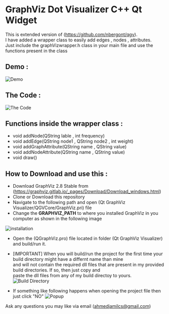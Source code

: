 GraphViz Dot Visualizer C++ Qt Widget
=====================================

This is extended version of (https://github.com/nbergont/qgv).<br/>
I have added a wrapper class to easily add edges , nodes , attributes.<br/> 
Just include the graphVizwrapper.h class in your main file and use the functions present in the class 

Demo :
------

![Demo](https://i.imgur.com/fjLzahn.png)

The Code :
----------

![The Code](https://i.imgur.com/tQnhllJ.png)

Functions inside the wrapper class :
------------------------------------

* void addNode(QString lable , int frequency)
* void addEdge(QString node1 , QString node2 , int weight)
* void addGraphAttribute(QString name , QString value)
* void addNodeAttribute(QString name , QString value)
* void draw()


How to Download and use this :
------------------------------

* Download GraphViz 2.8 Stable from (https://graphviz.gitlab.io/_pages/Download/Download_windows.html)
* Clone or Download this repository
* Navigate to the following path and open (Qt GraphViz Visualizer/QGVCore/GraphViz.pri) file
* Change the **GRAPHVIZ_PATH** to where you installed GraphViz in you computer as shown in the following image

![installation](https://i.imgur.com/ocJd7vL.png)

* Open the (QGraphViz.pro) file located in folder (Qt GraphViz Visualizer) and build/run it.
* [IMPORTANT] When you will build/run the project for the first time your build directory might have a differnt name than mine <br/>
and will not contain the required dll files that are present in my provided build directories. If so, then just copy and <br/>
paste the dll files from any of my build directoy to yours.
![Build Directory](https://i.imgur.com/BGOOD8p.png)

* If something like following happens when opening the project file then just click "NO"
![Popup](https://i.imgur.com/QQTJzdM.png)

Ask any questions you may like via email (ahmedjamilcs@gmail.com)



